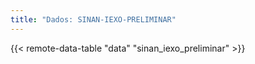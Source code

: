 ```yaml
---
title: "Dados: SINAN-IEXO-PRELIMINAR"
---
```


{{< remote-data-table "data" "sinan_iexo_preliminar" >}}
